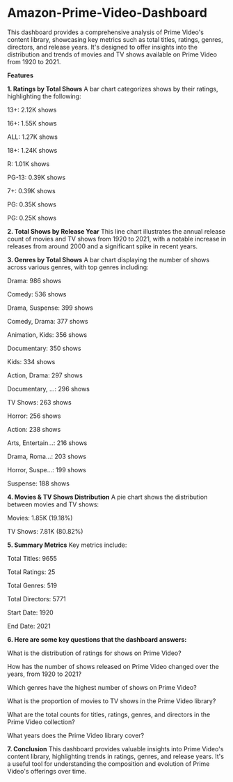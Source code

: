 # Amazon-Prime-Video-Dashboard
This dashboard provides a comprehensive analysis of Prime Video's content library, showcasing key metrics such as total titles, ratings, genres, directors, and release years. It's designed to offer insights into the distribution and trends of movies and TV shows available on Prime Video from 1920 to 2021.

**Features**

**1. Ratings by Total Shows**
A bar chart categorizes shows by their ratings, highlighting the following:

13+: 2.12K shows

16+: 1.55K shows

ALL: 1.27K shows

18+: 1.24K shows

R: 1.01K shows

PG-13: 0.39K shows

7+: 0.39K shows

PG: 0.35K shows

PG: 0.25K shows

**2. Total Shows by Release Year**
This line chart illustrates the annual release count of movies and TV shows from 1920 to 2021, with a notable increase in releases from around 2000 and a significant spike in recent years.

**3. Genres by Total Shows**
A bar chart displaying the number of shows across various genres, with top genres including:

Drama: 986 shows

Comedy: 536 shows

Drama, Suspense: 399 shows

Comedy, Drama: 377 shows

Animation, Kids: 356 shows

Documentary: 350 shows

Kids: 334 shows

Action, Drama: 297 shows

Documentary, ...: 296 shows

TV Shows: 263 shows

Horror: 256 shows

Action: 238 shows

Arts, Entertain...: 216 shows

Drama, Roma...: 203 shows

Horror, Suspe...: 199 shows

Suspense: 188 shows

**4. Movies & TV Shows Distribution**
A pie chart shows the distribution between movies and TV shows:

Movies: 1.85K (19.18%)

TV Shows: 7.81K (80.82%)

**5. Summary Metrics**
Key metrics include:

Total Titles: 9655

Total Ratings: 25

Total Genres: 519

Total Directors: 5771

Start Date: 1920

End Date: 2021

**6. Here are some key questions that the dashboard answers:**

What is the distribution of ratings for shows on Prime Video?

How has the number of shows released on Prime Video changed over the years, from 1920 to 2021?

Which genres have the highest number of shows on Prime Video?

What is the proportion of movies to TV shows in the Prime Video library?

What are the total counts for titles, ratings, genres, and directors in the Prime Video collection?

What years does the Prime Video library cover?

**7. Conclusion**
This dashboard provides valuable insights into Prime Video's content library, highlighting trends in ratings, genres, and release years. It's a useful tool for understanding the composition and evolution of Prime Video's offerings over time.
